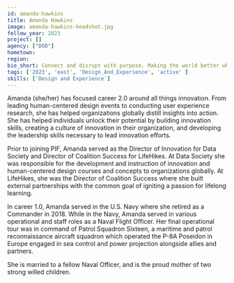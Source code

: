 ```yaml
---
id: amanda-hawkins
title: Amanda Hawkins
image: amanda-hawkins-headshot.jpg
fellow_year: 2023
project: []
agency: ["DOD"]
hometown: 
region: 
bio_short: Connect and disrupt with purpose. Making the world better while focusing on people.
tags: ['2023', 'east', 'Design_And_Experience', 'active' ]
skills: ['Design and Experience']
---
```


​​Amanda (she/her) has focused career 2.0 around all things innovation. From leading human-centered design events to conducting user experience research, she has helped organizations globally distill insights into action. She has helped individuals unlock their potential by building innovation skills, creating a culture of innovation in their organization, and developing the leadership skills necessary to lead innovation efforts.
 
Prior to joining PIF, Amanda served as the Director of Innovation for Data Society and Director of Coalition Success for LifeHikes.  At Data Society she was responsible for the development and instruction of innovation and human-centered design courses and concepts to organizations globally.  At LifeHikes, she was the Director of Coalition Success where she built external partnerships with the common goal of igniting a passion for lifelong learning.
 
In career 1.0, Amanda served in the U.S. Navy where she retired as a Commander in 2018. While in the Navy, Amanda served in various operational and staff roles as a Naval Flight Officer. Her final operational tour was in command of Patrol Squadron Sixteen, a maritime and patrol reconnaissance aircraft squadron which operated the P-8A Poseidon in Europe engaged in sea control and power projection alongside allies and partners.
 
She is married to a fellow Naval Officer, and is the proud mother of two strong willed children.